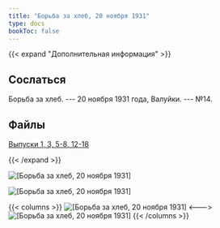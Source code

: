 ```yaml
---
title: "Борьба за хлеб, 20 ноября 1931"
type: docs
bookToc: false
---
```


{{< expand "Дополнительная информация" >}}
## Сослаться
Борьба за хлеб. --- 20 ноября 1931 года, Валуйки. --- №14.

## Файлы
[Выпуски 1, 3, 5-8, 12-18](https://www.dropbox.com/sh/50z8z60lnngpw6v/AACsfwQfvZdqys5XYXXGaw8Ka?dl=0)

{{< /expand >}}

![[Борьба за хлеб, 20 ноября 1931]](/static/img/papers/h/14/90.jpg)

![[Борьба за хлеб, 20 ноября 1931]](/static/img/papers/h/14/91.jpg)

{{< columns >}}
![[Борьба за хлеб, 20 ноября 1931]](/static/img/papers/h/14/92.jpg)
<--->
![[Борьба за хлеб, 20 ноября 1931]](/static/img/papers/h/14/93.jpg)
{{< /columns >}}
